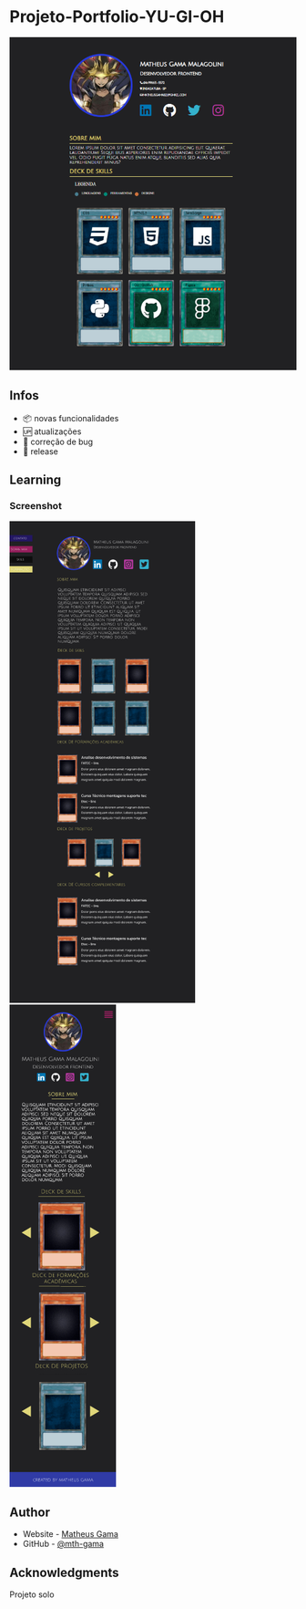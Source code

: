 # Projeto-Portfolio-YU-GI-OH

![Designe atual do projeto](./img/designe-atual.png)
## Infos

- :package: novas funcionalidades
- :up: atualizações 
- :ant: correção de bug
- :checkered_flag: release

## Learning


### Screenshot

![Solução entregue do projeto solicitado versão desktop](./img/prototipo-desktop.PNG)
![Solução entregue do projeto solicitado versão mobile](./img/prototipo-mobile.PNG)

## Author

- Website - [Matheus Gama](https://mth-gama.github.io/)
- GitHub - [@mth-gama](https://github.com/mth-gama)

## Acknowledgments

Projeto solo
